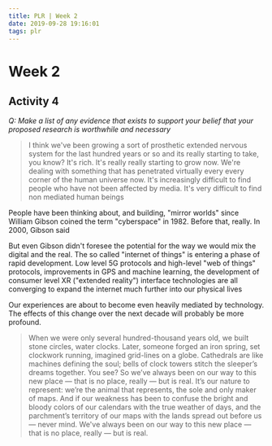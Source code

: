 ```yaml
---
title: PLR | Week 2
date: 2019-09-28 19:16:01
tags: plr
---
```


# Week 2

## Activity 4

*Q: Make a list of any evidence that exists to support your belief that your proposed research is worthwhile and necessary*

  >I think we've been growing a sort of prosthetic extended nervous system for the last hundred years or so and its really starting to take, you know? It's rich. It's really really starting to grow now. We're dealing with something that has penetrated virtually every every corner of the human universe now. It's increasingly difficult to find people who have not been affected by media. It's very difficult to find non mediated human beings

People have been thinking about, and building, "mirror worlds" since William Gibson coined the term "cyberspace" in 1982. Before that, really. In 2000, Gibson said

But even Gibson didn't foresee the potential for the way we would mix the digital and the real.  The so called "internet of things" is entering a phase of rapid development. Low level 5G protocols and high-level "web of things" protocols, improvements in GPS and machine learning, the development of consumer level XR ("extended reality") interface technologies are all converging to expand the internet much further into our physical lives

Our experiences are about to become even heavily mediated by technology. The effects of this change over the next decade will probably be more profound.

  >When we were only several hundred-thousand years old, we built stone circles, water clocks. Later, someone forged an iron spring, set clockwork running, imagined grid-lines on a globe. Cathedrals are like machines defining the soul; bells of clock towers stitch the sleeper’s dreams together. You see? So we’ve always been on our way to this new place ― that is no place, really ― but is real. It’s our nature to represent: we’re the animal that represents, the sole and only maker of maps. And if our weakness has been to confuse the bright and bloody colors of our calendars with the true weather of days, and the parchment’s territory of our maps with the lands spread out before us ― never mind. We've always been on our way to this new place ― that is no place, really ― but is real.




